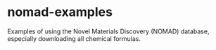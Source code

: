 # nomad-examples
Examples of using the Novel Materials Discovery (NOMAD) database, especially downloading all chemical formulas.
